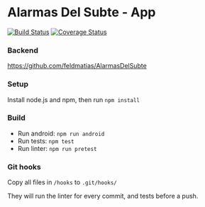 # Alarmas Del Subte - App

[![Build Status](https://travis-ci.org/feldmatias/AlarmasDelSubte-App.svg?branch=master)](https://travis-ci.org/feldmatias/AlarmasDelSubte-App)
[![Coverage Status](https://coveralls.io/repos/github/feldmatias/AlarmasDelSubte-App/badge.svg?branch=master)](https://coveralls.io/github/feldmatias/AlarmasDelSubte-App?branch=master)

### Backend
https://github.com/feldmatias/AlarmasDelSubte

### Setup
Install node.js and npm, then run `npm install`

### Build
- Run android: `npm run android`
- Run tests: `npm test`
- Run linter: `npm run pretest`

### Git hooks
Copy all files in `/hooks` to `.git/hooks/`

They will run the linter for every commit, and tests before a push.
